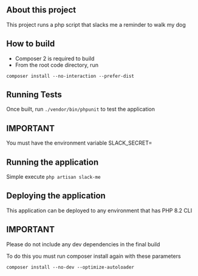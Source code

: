 

## About this project
This project runs a php script that slacks me a reminder to walk my dog

## How to build
- Composer 2 is required to build
- From the root code directory, run

`composer install --no-interaction --prefer-dist`

## Running Tests
Once built, run `./vendor/bin/phpunit` to test the application

## IMPORTANT
You must have the environment variable
SLACK_SECRET=

## Running the application
Simple execute `php artisan slack-me`

## Deploying the application
This application can be deployed to any environment that has PHP 8.2 CLI

## IMPORTANT
Please do not include any dev dependencies in the final build

To do this you must run composer install again with these parameters

`composer install --no-dev --optimize-autoloader`
